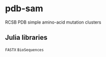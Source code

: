 # pdb-sam
RCSB PDB simple amino-acid mutation clusters

## Julia libraries
```FASTX```
```BioSequences```